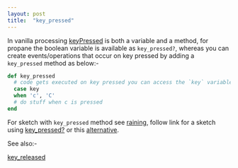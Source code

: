 ```yaml
---
layout: post
title:  "key_pressed"
---
```

In vanilla processing [keyPressed][keyPressed] is both a variable and a method, for propane the boolean variable is available as `key_pressed?`, whereas you can create events/operations that occur on key pressed by adding a `key_pressed` method as below:-

```ruby
def key_pressed  
  # code gets executed on key pressed you can access the `key` variable in this loop
  case key
  when 'c', 'C'
  # do stuff when c is pressed
end
```

For sketch with `key_pressed` method see [raining][raining], follow link for a sketch using [key_pressed?][key_pressed?] or this [alternative][alternative].

See also:-

[key_released][keyReleased]

[key_pressed?]:https://github.com/ruby-processing/propane-examples/blob/master/processing_app/basics/typography/letters.rb
[keyPressed]:https://processing.org/reference/keyPressed_.html
[keyReleased]:https://processing.org/reference/keyReleased_.html
[raining]:https://github.com/ruby-processing/propane-examples/blob/master/contributed/raining.rb
[alternative]:https://github.com/ruby-processing/propane-examples/blob/master/contributed/25_squares.rb
